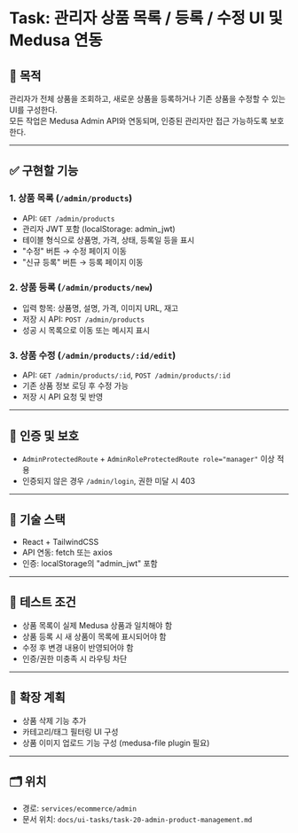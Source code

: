 # Task: 관리자 상품 목록 / 등록 / 수정 UI 및 Medusa 연동

## 🎯 목적
관리자가 전체 상품을 조회하고, 새로운 상품을 등록하거나 기존 상품을 수정할 수 있는 UI를 구성한다.  
모든 작업은 Medusa Admin API와 연동되며, 인증된 관리자만 접근 가능하도록 보호한다.

---

## ✅ 구현할 기능

### 1. 상품 목록 (`/admin/products`)
- API: `GET /admin/products`
- 관리자 JWT 포함 (localStorage: admin_jwt)
- 테이블 형식으로 상품명, 가격, 상태, 등록일 등을 표시
- "수정" 버튼 → 수정 페이지 이동
- "신규 등록" 버튼 → 등록 페이지 이동

### 2. 상품 등록 (`/admin/products/new`)
- 입력 항목: 상품명, 설명, 가격, 이미지 URL, 재고
- 저장 시 API: `POST /admin/products`
- 성공 시 목록으로 이동 또는 메시지 표시

### 3. 상품 수정 (`/admin/products/:id/edit`)
- API: `GET /admin/products/:id`, `POST /admin/products/:id`
- 기존 상품 정보 로딩 후 수정 가능
- 저장 시 API 요청 및 반영

---

## 🔐 인증 및 보호
- `AdminProtectedRoute` + `AdminRoleProtectedRoute role="manager"` 이상 적용
- 인증되지 않은 경우 `/admin/login`, 권한 미달 시 403

---

## 🧩 기술 스택
- React + TailwindCSS
- API 연동: fetch 또는 axios
- 인증: localStorage의 "admin_jwt" 포함

---

## 🧪 테스트 조건
- 상품 목록이 실제 Medusa 상품과 일치해야 함
- 상품 등록 시 새 상품이 목록에 표시되어야 함
- 수정 후 변경 내용이 반영되어야 함
- 인증/권한 미충족 시 라우팅 차단

---

## 📌 확장 계획
- 상품 삭제 기능 추가
- 카테고리/태그 필터링 UI 구성
- 상품 이미지 업로드 기능 구성 (medusa-file plugin 필요)

---

## 🗂️ 위치
- 경로: `services/ecommerce/admin`
- 문서 위치: `docs/ui-tasks/task-20-admin-product-management.md`